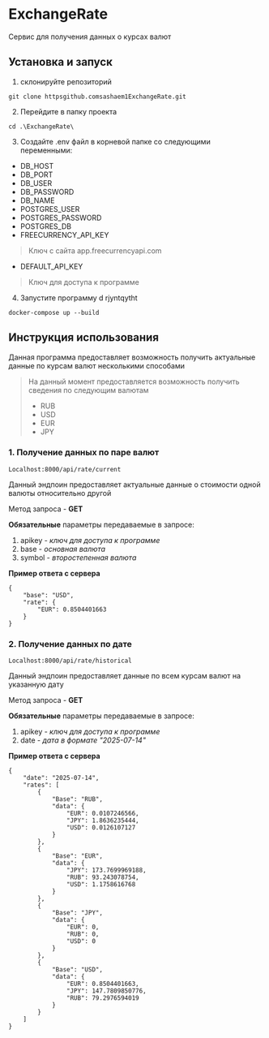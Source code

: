 # ExchangeRate
Сервис для получения данных о курсах валют
## Установка и запуск
1. склонируйте репозиторий
```
git clone httpsgithub.comsashaem1ExchangeRate.git
```
2. Перейдите в папку проекта
```
cd .\ExchangeRate\
```
3. Создайте .env файл в корневой папке со следующими переменными:


- DB_HOST
- DB_PORT
- DB_USER
- DB_PASSWORD
- DB_NAME
- POSTGRES_USER
- POSTGRES_PASSWORD
- POSTGRES_DB
- FREECURRENCY_API_KEY
> Ключ с сайта app.freecurrencyapi.com
- DEFAULT_API_KEY
> Ключ для доступа к программе
4. Запустите программу d rjyntqytht 
```
docker-compose up --build
```
## Инструкция использования
Данная программа предоставляет возможность получить актуальные данные по курсам валют несколькими способами

> На данный момент предоставляется возможность получить сведения по следующим валютам 
> - RUB
> - USD
> - EUR
> - JPY

### 1. Получение данных по паре валют
```
Localhost:8000/api/rate/current
```
Данный эндпоин предоставляет актуальные данные о стоимости одной валюты относительно другой

Метод запроса - **GET**

**Обязательные** параметры передаваемые в запросе:
1. apikey - _ключ для доступа к программе_
2. base - _основная валюта_
3. symbol - _второстепенная валюта_

**Пример ответа с сервера**
```
{
    "base": "USD",
    "rate": {
        "EUR": 0.8504401663
    }
}
```


### 2. Получение данных по дате
```
Localhost:8000/api/rate/historical
```
Данный эндпоин предоставляет данные по всем курсам валют на указанную дату

Метод запроса - **GET**

**Обязательные** параметры передаваемые в запросе:
1. apikey - _ключ для доступа к программе_
2. date - _дата в формате "2025-07-14"_

**Пример ответа с сервера**
```
{
    "date": "2025-07-14",
    "rates": [
        {
            "Base": "RUB",
            "data": {
                "EUR": 0.0107246566,
                "JPY": 1.8636235444,
                "USD": 0.0126107127
            }
        },
        {
            "Base": "EUR",
            "data": {
                "JPY": 173.7699969188,
                "RUB": 93.243078754,
                "USD": 1.1758616768
            }
        },
        {
            "Base": "JPY",
            "data": {
                "EUR": 0,
                "RUB": 0,
                "USD": 0
            }
        },
        {
            "Base": "USD",
            "data": {
                "EUR": 0.8504401663,
                "JPY": 147.7809850776,
                "RUB": 79.2976594019
            }
        }
    ]
}
```
